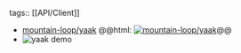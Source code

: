 tags:: [[API/Client]]

- [mountain-loop/yaak](https://github.com/mountain-loop/yaak)
  @@html: <a href="https://github.com/mountain-loop/yaak/"><img src="https://github-readme-stats-astronomer.vercel.app/api/pin/?username=mountain-loop&repo=yaak&theme=tokyonight" alt="mountain-loop/yaak"/></a>@@
- ![yaak demo](https://private-user-images.githubusercontent.com/587576/366149288-f18e963f-0b68-4ecb-b8b8-cb71aa9aec02.png?jwt=eyJhbGciOiJIUzI1NiIsInR5cCI6IkpXVCJ9.eyJpc3MiOiJnaXRodWIuY29tIiwiYXVkIjoicmF3LmdpdGh1YnVzZXJjb250ZW50LmNvbSIsImtleSI6ImtleTUiLCJleHAiOjE3NDAwNDcyOTksIm5iZiI6MTc0MDA0Njk5OSwicGF0aCI6Ii81ODc1NzYvMzY2MTQ5Mjg4LWYxOGU5NjNmLTBiNjgtNGVjYi1iOGI4LWNiNzFhYTlhZWMwMi5wbmc_WC1BbXotQWxnb3JpdGhtPUFXUzQtSE1BQy1TSEEyNTYmWC1BbXotQ3JlZGVudGlhbD1BS0lBVkNPRFlMU0E1M1BRSzRaQSUyRjIwMjUwMjIwJTJGdXMtZWFzdC0xJTJGczMlMkZhd3M0X3JlcXVlc3QmWC1BbXotRGF0ZT0yMDI1MDIyMFQxMDIzMTlaJlgtQW16LUV4cGlyZXM9MzAwJlgtQW16LVNpZ25hdHVyZT0zYmQ1ZTg3NWEyNmZjMDg2YjBmYzc5YzkwZDY0ODEzNjQzZjM5ODc4OGNkYWFiYzJmZjY3NWM0ODliZjUyM2E2JlgtQW16LVNpZ25lZEhlYWRlcnM9aG9zdCJ9.znKFDNwhDte7d5S-bW8dJzj-KLx58Upoq-z1aKBSCVM)